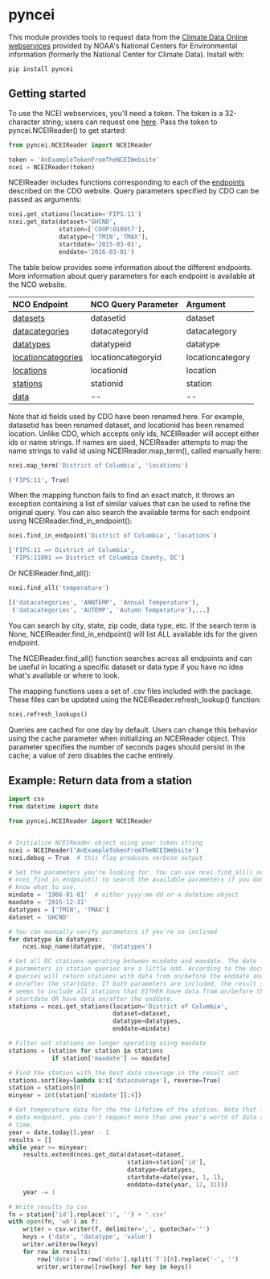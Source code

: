 pyncei
======

This module provides tools to request data from the [Climate Data Online
webservices](http://www.ncdc.noaa.gov/cdo-web/webservices/v2#gettingStarted)
provided by NOAA's National Centers for Environmental information (formerly
the National Center for Climate Data). Install with:

```
pip install pyncei
```

Getting started
---------------

To use the NCEI webservices, you'll need a token. The token is a 32-character
string; users can request one [here](https://www.ncdc.noaa.gov/cdo-web/token).
Pass the token to pyncei.NCEIReader() to get started:

```python
from pyncei.NCEIReader import NCEIReader

token = 'AnExampleTokenFromTheNCEIWebsite'
ncei = NCEIReader(token)
```

NCEIReader includes functions corresponding to each of the
[endpoints](http://www.ncdc.noaa.gov/cdo-web/webservices/v2#gettingStarted)
described on the CDO website. Query parameters specified by CDO can be
passed as arguments:

```python
ncei.get_stations(location='FIPS:11')
ncei.get_data(dataset='GHCND',
              station=['COOP:010957'],
              datatype=['TMIN','TMAX'],
              startdate='2015-03-01',
              enddate='2016-03-01')
```

The table below provides some information about the different endpoints.
More information about query parameters for each endpoint is available at the
NCO website.

| NCO Endpoint         | NCO Query Parameter | Argument         |
| :------------------- | :------------------ | :--------------- |
| [datasets]           | datasetid           | dataset          |
| [datacategories]     | datacategoryid      | datacategory     |
| [datatypes]          | datatypeid          | datatype         |
| [locationcategories] | locationcategoryid  | locationcategory |
| [locations]          | locationid          | location         |
| [stations]           | stationid           | station          |
| [data]               | --                  | --               |

[datasets]: http://www.ncdc.noaa.gov/cdo-web/webservices/v2#datasets
[datacategories]: http://www.ncdc.noaa.gov/cdo-web/webservices/v2#datacategories
[datatypes]: http://www.ncdc.noaa.gov/cdo-web/webservices/v2#datatypes
[locationcategories]: http://www.ncdc.noaa.gov/cdo-web/webservices/v2#locationcategories
[locations]: http://www.ncdc.noaa.gov/cdo-web/webservices/v2#locations
[stations]: http://www.ncdc.noaa.gov/cdo-web/webservices/v2#stations
[data]: http://www.ncdc.noaa.gov/cdo-web/webservices/v2#data

Note that id fields used by CDO have been renamed here. For example, datasetid
has been renamed dataset, and locationid has been renamed location. Unlike
CDO, which accepts only ids, NCEIReader will accept either ids or name strings.
If names are used, NCEIReader attempts to map the name strings to valid id
using NCEIReader.map_term(), called manually here:

```python
ncei.map_term('District of Columbia', 'locations')

('FIPS:11', True)
```

When the mapping function fails to find an exact match, it throws an exception
containing a list of similar values that can be used to refine the original
query. You can also search the available terms for each endpoint using
NCEIReader.find_in_endpoint():

```python
ncei.find_in_endpoint('District of Columbia', 'locations')

['FIPS:11 => District of Columbia',
 'FIPS:11001 => District of Columbia County, DC']
```

Or NCEIReader.find_all():

```python
ncei.find_all('temperature')

[('datacategories', 'ANNTEMP', 'Annual Temperature'),
 ('datacategories', 'AUTEMP', 'Autumn Temperature'),...]
```

You can search by city, state, zip code, data type, etc. If the search term is
None, NCEIReader.find_in_endpoint() will list ALL available ids for the given
endpoint.

The NCEIReader.find_all() function searches across all endpoints and
can be useful in locating a specific dataset or data type if you have
no idea what's available or where to look.

The mapping functions uses a set of .csv files included with the package. These
files can be updated using the NCEIReader.refresh_lookup() function:

```python
ncei.refresh_lookups()
```

Queries are cached for one day by default. Users can change this behavior
using the cache parameter when initializing an NCEIReader object. This
parameter specifies the number of seconds pages should persist in the cache;
a value of zero disables the cache entirely.

Example: Return data from a station
-----------------------------------

```python
import csv
from datetime import date

from pyncei.NCEIReader import NCEIReader


# Initialize NCEIReader object using your token string
ncei = NCEIReader('AnExampleTokenFromTheNCEIWebsite')
ncei.debug = True  # this flag produces verbose output

# Set the parameters you're looking for. You can use ncei.find_all() or
# ncei_find_in_endpoint() to search the available parameters if you don't
# know what to use.
mindate = '1966-01-01'  # either yyyy-mm-dd or a datetime object
maxdate = '2015-12-31'
datatypes = ['TMIN', 'TMAX']
dataset = 'GHCND'

# You can manually verify parameters if you're so inclined
for datatype in datatypes:
    ncei.map_name(datatype, 'datatypes')

# Get all DC stations operating between mindate and maxdate. The date
# parameters in station queries are a little odd. According to the docs,
# queries will return stations with data from on/before the enddate and
# on/after the startdate. If both parameters are included, the result set
# seems to include all stations that EITHER have data from on/before the
# startdate OR have data on/after the enddate.
stations = ncei.get_stations(location='District of Columbia',
                             dataset=dataset,
                             datatype=datatypes,
                             enddate=mindate)

# Filter out stations no longer operating using maxdate
stations = [station for station in stations
            if station['maxdate'] >= maxdate]

# Find the station with the best data coverage in the result set
stations.sort(key=lambda s:s['datacoverage'], reverse=True)
station = stations[0]
minyear = int(station['mindate'][:4])

# Get temperature data for the the lifetime of the station. Note that for the
# data endpoint, you can't request more than one year's worth of data at a
# time.
year = date.today().year - 1
results = []
while year >= minyear:
    results.extend(ncei.get_data(dataset=dataset,
                                 station=station['id'],
                                 datatype=datatypes,
                                 startdate=date(year, 1, 1),
                                 enddate=date(year, 12, 31)))
    year -= 1

# Write results to csv
fn = station['id'].replace(':', '') + '.csv'
with open(fn, 'wb') as f:
    writer = csv.writer(f, delimiter=',', quotechar='"')
    keys = ('date', 'datatype', 'value')
    writer.writerow(keys)
    for row in results:
        row['date'] = row['date'].split('T')[0].replace('-', '')
        writer.writerow([row[key] for key in keys])

```
